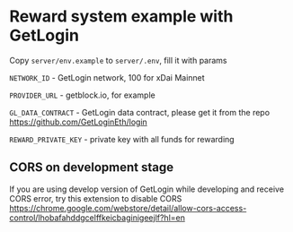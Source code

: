 # Reward system example with GetLogin

Copy `server/env.example` to `server/.env`, fill it with params

`NETWORK_ID` - GetLogin network, 100 for xDai Mainnet

`PROVIDER_URL` - getblock.io, for example

`GL_DATA_CONTRACT` - GetLogin data contract, please get it from the repo https://github.com/GetLoginEth/login

`REWARD_PRIVATE_KEY` - private key with all funds for rewarding

## CORS on development stage

If you are using develop version of GetLogin while developing and receive CORS error, try this extension to disable CORS https://chrome.google.com/webstore/detail/allow-cors-access-control/lhobafahddgcelffkeicbaginigeejlf?hl=en
